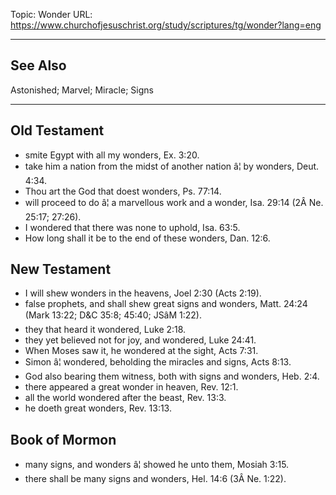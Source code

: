 Topic: Wonder
URL: https://www.churchofjesuschrist.org/study/scriptures/tg/wonder?lang=eng

---

## See Also

Astonished; Marvel; Miracle; Signs

---

## Old Testament

- smite Egypt with all my wonders, Ex. 3:20.
- take him a nation from the midst of another nation â¦ by wonders, Deut. 4:34.
- Thou art the God that doest wonders, Ps. 77:14.
- will proceed to do â¦ a marvellous work and a wonder, Isa. 29:14 (2Â Ne. 25:17; 27:26).
- I wondered that there was none to uphold, Isa. 63:5.
- How long shall it be to the end of these wonders, Dan. 12:6.

## New Testament

- I will shew wonders in the heavens, Joel 2:30 (Acts 2:19).
- false prophets, and shall shew great signs and wonders, Matt. 24:24 (Mark 13:22; D&C 35:8; 45:40; JSâM 1:22).
- they that heard it wondered, Luke 2:18.
- they yet believed not for joy, and wondered, Luke 24:41.
- When Moses saw it, he wondered at the sight, Acts 7:31.
- Simon â¦ wondered, beholding the miracles and signs, Acts 8:13.
- God also bearing them witness, both with signs and wonders, Heb. 2:4.
- there appeared a great wonder in heaven, Rev. 12:1.
- all the world wondered after the beast, Rev. 13:3.
- he doeth great wonders, Rev. 13:13.

## Book of Mormon

- many signs, and wonders â¦ showed he unto them, Mosiah 3:15.
- there shall be many signs and wonders, Hel. 14:6 (3Â Ne. 1:22).

